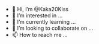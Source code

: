 - 👋 Hi, I’m @Kaka20Kiss
- 👀 I’m interested in ...
- 🌱 I’m currently learning ...
- 💞️ I’m looking to collaborate on ...
- 📫 How to reach me ...

<!---
Kaka20Kiss/Kaka20Kiss is a ✨ special ✨ repository because its `README.md` (this file) appears on your GitHub profile.
You can click the Preview link to take a look at your changes.
--->
